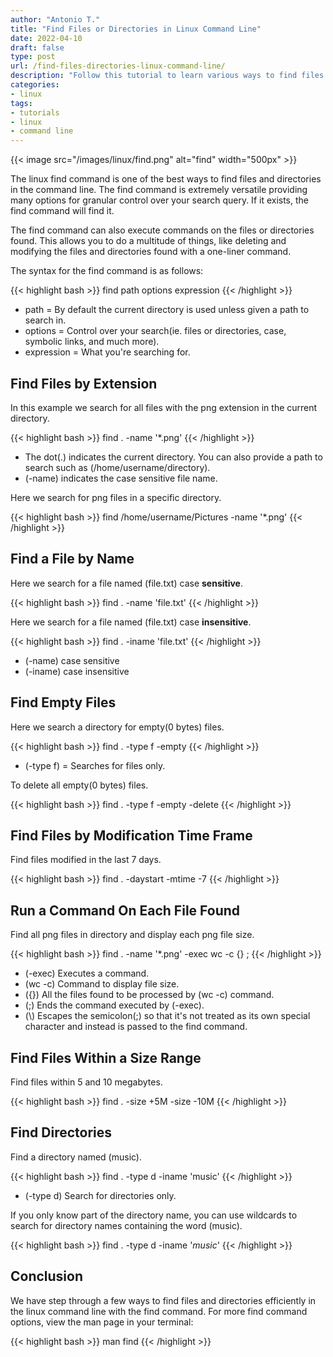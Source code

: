 ```yaml
---
author: "Antonio T."
title: "Find Files or Directories in Linux Command Line"
date: 2022-04-10
draft: false
type: post
url: /find-files-directories-linux-command-line/
description: "Follow this tutorial to learn various ways to find files and directories in the linux command line. The find command is extremely versatile providing many options for granular control over your search query."
categories:
- linux
tags:
- tutorials
- linux
- command line
---
```


{{< image src="/images/linux/find.png" alt="find" width="500px" >}}

The linux find command is one of the best ways to find files and directories in the command line. The find command is extremely versatile providing many options for granular control over your search query. If it exists, the find command will find it.

<!--more-->

The find command can also execute commands on the files or directories found. This allows you to do a multitude of things, like deleting and modifying the files and directories found with a one-liner command.

The syntax for the find command is as follows:

{{< highlight bash >}}
find path options expression
{{< /highlight >}}

- path = By default the current directory is used unless given a path to search in.
- options = Control over your search(ie. files or directories, case, symbolic links, and much more).
- expression = What you're searching for.

## **Find Files by Extension**

In this example we search for all files with the png extension in the current directory.

{{< highlight bash >}}
find . -name '*.png'
{{< /highlight >}}

- The dot(.) indicates the current directory. You can also provide a path to search such as (/home/username/directory).
- (-name) indicates the case sensitive file name.

Here we search for png files in a specific directory.

{{< highlight bash >}}
find /home/username/Pictures -name '*.png'
{{< /highlight >}}

## **Find a File by Name**

Here we search for a file named (file.txt) case **sensitive**.

{{< highlight bash >}}
find . -name 'file.txt'
{{< /highlight >}}

Here we search for a file named (file.txt) case **insensitive**.

{{< highlight bash >}}
find . -iname 'file.txt'
{{< /highlight >}}

- (-name) case sensitive
- (-iname) case insensitive

## **Find Empty Files**

Here we search a directory for empty(0 bytes) files.

{{< highlight bash >}}
find . -type f -empty
{{< /highlight >}}

- (-type f) = Searches for files only.

To delete all empty(0 bytes) files.

{{< highlight bash >}}
find . -type f -empty -delete
{{< /highlight >}}

<!--adsense-->

## **Find Files by Modification Time Frame**

Find files modified in the last 7 days.

{{< highlight bash >}}
find . -daystart -mtime -7
{{< /highlight >}}

## **Run a Command On Each File Found**

Find all png files in directory and display each png file size.

{{< highlight bash >}}
find . -name '*.png' -exec wc -c {} \;
{{< /highlight >}}

- (-exec) Executes a command.
- (wc -c) Command to display file size.
- ({}) All the files found to be processed by (wc -c) command.
- (;) Ends the command executed by (-exec).
- (\\) Escapes the semicolon(;) so that it's not treated as its own special character and instead is passed to the find command.

## **Find Files Within a Size Range**

Find files within 5 and 10 megabytes.

{{< highlight bash >}}
find . -size +5M -size -10M
{{< /highlight >}}

## **Find Directories**

Find a directory named (music).

{{< highlight bash >}}
find . -type d -iname 'music'
{{< /highlight >}}

- (-type d) Search for directories only.

If you only know part of the directory name, you can use wildcards to search for directory names containing the word (music).

{{< highlight bash >}}
find . -type d -iname '*music*'
{{< /highlight >}}

## **Conclusion**

We have step through a few ways to find files and directories efficiently in the linux command line with the find command. For more find command options, view the man page in your terminal:

{{< highlight bash >}}
man find
{{< /highlight >}}
